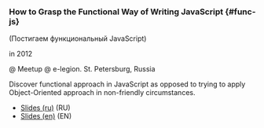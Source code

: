 ### How to Grasp the Functional Way of Writing JavaScript {#func-js}

(Постигаем функциональный JavaScript)

in 2012

@ Meetup @ e-legion. St. Petersburg, Russia

Discover functional approach in JavaScript as opposed to trying to apply Object-Oriented approach in non-friendly circumstances.

- [Slides (ru)](https://speakerdeck.com/shamansir/postighaiem-funktsional-nyi-javascript)  (RU)
- [Slides (en)](https://speakerdeck.com/shamansir/mastering-functional-javascript)  (EN)
